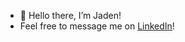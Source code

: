 - 👋 Hello there, I’m Jaden!
- Feel free to message me on [LinkedIn](https://www.linkedin.com/in/jadenpinto/)!
